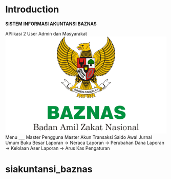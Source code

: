 Introduction
============

**SISTEM INFORMASI AKUNTANSI BAZNAS**

APlikasi 2 User Admin dan Masyarakat
![image.png](https://github.com/aufatech/siakuntansi_basnaz/blob/master/baznas.png?raw=true)
Menu ___
Master Pengguna
Master Akun
Transaksi
Saldo Awal
Jurnal Umum
Buku Besar
Laporan -> Neraca
Laporan -> Perubahan Dana
Laporan -> Kelolaan Aser
Laporan -> Arus Kas
Pengaturan


# siakuntansi_baznas
